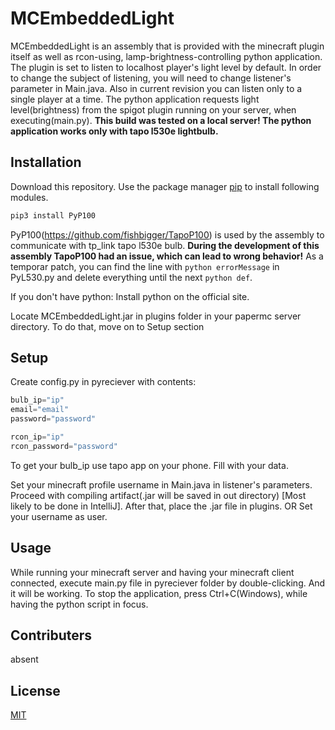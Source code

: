 # MCEmbeddedLight
MCEmbeddedLight is an assembly that is provided with the minecraft plugin itself as well as rcon-using, lamp-brightness-controlling python application.
The plugin is set to listen to localhost player's light level by default. In order to change the subject of listening, you will need to change listener's parameter in Main.java. Also in current revision you can listen only to a single player at a time.
The python application requests light level(brightness) from the spigot plugin running on your server, when executing(main.py).
**This build was tested on a local server! The python application works only with tapo l530e lightbulb.**

## Installation
Download this repository.
Use the package manager [pip](https://pip.pypa.io/en/stable/) to install following modules.
```bash
pip3 install PyP100
```
PyP100(https://github.com/fishbigger/TapoP100) is used by the assembly to communicate with tp_link tapo l530e bulb.
**During the development of this assembly TapoP100 had an issue, which can lead to wrong behavior!**
As a temporar patch, you can find the line with ```python errorMessage``` in PyL530.py and delete everything until the next ```python def```.

If you don't have python:
  Install python on the official site.

Locate MCEmbeddedLight.jar in plugins folder in your papermc server directory. To do that, move on to Setup section

## Setup
Create config.py in pyreciever with contents:
```python
bulb_ip="ip"
email="email"
password="password"

rcon_ip="ip"
rcon_password="password"
```
To get your bulb_ip use tapo app on your phone.
Fill with your data.

Set your minecraft profile username in Main.java in listener's parameters. Proceed with compiling artifact(.jar will be saved in out directory) [Most likely to be done in IntelliJ]. After that, place the .jar file in plugins.
OR Set your username as user.

## Usage
While running your minecraft server and having your minecraft client connected, execute main.py file in pyreciever folder by double-clicking.
And it will be working. To stop the application, press Ctrl+C(Windows), while having the python script in focus.

## Contributers
absent

## License
[MIT](https://choosealicense.com/licenses/mit/)
